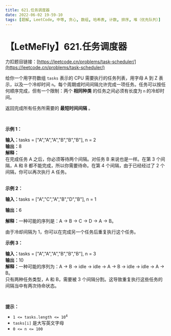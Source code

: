 ```yaml
---
title: 621.任务调度器
date: 2022-06-02 19-59-10
tags: [题解, LeetCode, 中等, 贪心, 数组, 哈希表, 计数, 排序, 堆（优先队列）]
---
```


# 【LetMeFly】621.任务调度器

力扣题目链接：[https://leetcode.cn/problems/task-scheduler/](https://leetcode.cn/problems/task-scheduler/)

<p>给你一个用字符数组&nbsp;<code>tasks</code> 表示的 CPU 需要执行的任务列表，用字母 A 到 Z 表示，以及一个冷却时间 <code>n</code>。每个周期或时间间隔允许完成一项任务。任务可以按任何顺序完成，但有一个限制：两个<strong> 相同种类</strong> 的任务之间必须有长度为<strong>&nbsp;</strong><code>n</code><strong> </strong>的冷却时间。</p>

<p>返回完成所有任务所需要的<strong> 最短时间间隔</strong>&nbsp;。</p>

<p>&nbsp;</p>

<p><strong>示例 1：</strong></p>

<div class="example-block"><strong>输入：</strong>tasks = ["A","A","A","B","B","B"], n = 2</div>

<div class="example-block"><strong>输出：</strong>8</div>

<div class="example-block"><strong>解释：</strong></div>

<div class="example-block">在完成任务 A 之后，你必须等待两个间隔。对任务 B 来说也是一样。在第 3 个间隔，A 和 B 都不能完成，所以你需要待命。在第 4 个间隔，由于已经经过了 2 个间隔，你可以再次执行 A 任务。</div>

<div class="example-block">&nbsp;</div>

<p><strong class="example">示例 2：</strong></p>

<div class="example-block">
<p><b>输入：</b>tasks = ["A","C","A","B","D","B"], n = 1</p>

<p><b>输出：</b>6</p>

<p><b>解释：</b>一种可能的序列是：A -&gt; B -&gt; C -&gt; D -&gt; A -&gt; B。</p>

<p>由于冷却间隔为 1，你可以在完成另一个任务后重复执行这个任务。</p>
</div>

<p><strong>示例 3：</strong></p>

<div class="example-block"><strong>输入：</strong>tasks = ["A","A","A","B","B","B"], n = 3</div>

<div class="example-block"><strong>输出：</strong>10</div>

<div class="example-block"><strong>解释：</strong>一种可能的序列为：A -&gt; B -&gt; idle -&gt; idle -&gt; A -&gt; B -&gt; idle -&gt; idle -&gt; A -&gt; B。</div>

<div class="example-block">只有两种任务类型，A 和 B，需要被 3 个间隔分割。这导致重复执行这些任务的间隔当中有两次待命状态。</div>

<p>&nbsp;</p>

<p><strong>提示：</strong></p>

<ul>
	<li><code>1 &lt;= tasks.length &lt;= 10<sup>4</sup></code></li>
	<li><code>tasks[i]</code> 是大写英文字母</li>
	<li><code>0 &lt;= n &lt;= 100</code></li>
</ul>


    